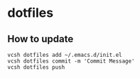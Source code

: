 # dotfiles


## How to update
```
vcsh dotfiles add ~/.emacs.d/init.el
vcsh dotfiles commit -m 'Commit Message'
vcsh dotfiles push
```
